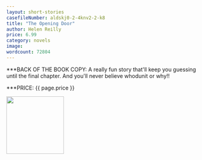 ```yaml
---
layout: short-stories
casefileNumber: aldskj0-2-4knv2-2-k8
title: "The Opening Door"
author: Helen Reilly
price: 6.99
category: novels
image: 
wordcount: 72804
---
```


***BACK OF THE BOOK COPY:
A really fun story that'll keep you guessing until the final chapter. And you'll never believe whodunit or why!!


***PRICE: {{ page.price }}

<a href="https://transactions.sendowl.com/products/489078/8C78A439/purchase" rel="nofollow"><img style="width: 150px;" src="https://transactions.sendowl.com/assets/external/buy-now.png" /></a><script type="text/javascript" src="https://transactions.sendowl.com/assets/sendowl.js" ></script>